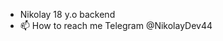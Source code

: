 - Nikolay 18 y.o backend
- 📫 How to reach me Telegram @NikolayDev44

<!---
Nikolay1257/Nikolay1257 is a ✨ special ✨ repository because its `README.md` (this file) appears on your GitHub profile.
You can click the Preview link to take a look at your changes.
--->

